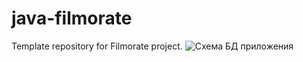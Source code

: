 # java-filmorate
Template repository for Filmorate project.
![Схема БД приложения](![img.png](img.png))
